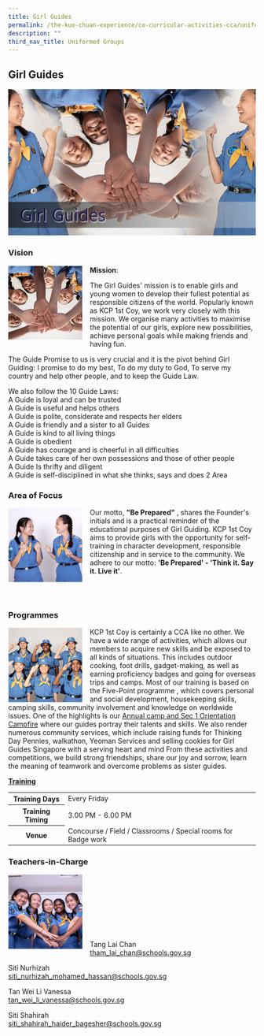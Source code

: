 ```yaml
---
title: Girl Guides
permalink: /the-kuo-chuan-experience/co-curricular-activities-cca/uniformed-groups/girl-guides/
description: ""
third_nav_title: Uniformed Groups
---
```

## Girl Guides


![](/images/The%20Kuo%20Chuan%20Experience/CCA/Girl%20Guides/girl%20guide.jpg)


### Vision

<img src="/images/The%20Kuo%20Chuan%20Experience/CCA/Girl%20Guides/gg1.jpg" style="width:30%;margin-right:15px;" align = "left">

**Mission**:

The Girl Guides' mission is to enable girls and young women to develop their fullest potential as responsible citizens of the world. Popularly known as KCP 1st Coy, we work very closely with this mission. We organise many activities to maximise the potential of our girls, explore new possibilities, achieve personal goals while making friends and having fun.  
  
The Guide Promise to us is very crucial and it is the pivot behind Girl Guiding: I promise to do my best, To do my duty to God, To serve my country and help other people, and to keep the Guide Law.  
  
We also follow the 10 Guide Laws:   
A Guide is loyal and can be trusted  
A Guide is useful and helps others  
A Guide is polite, considerate and respects her elders  
A Guide is friendly and a sister to all Guides  
A Guide is kind to all living things  
A Guide is obedient  
A Guide has courage and is cheerful in all difficulties  
A Guide takes care of her own possessions and those of other people  
A Guide Is thrifty and diligent  
A Guide is self-disciplined in what she thinks, says and does 2 Area

### Area of Focus

<img src="/images/The%20Kuo%20Chuan%20Experience/CCA/Girl%20Guides/gg2.jpg" style="width:30%;margin-right:15px;" align = "left">

Our motto, **"Be Prepared"** , shares the Founder's initials and is a practical reminder of the educational purposes of Girl Guiding. KCP 1st Coy aims to provide girls with the opportunity for self-training in character development, responsible citizenship and in service to the community. We adhere to our motto: **'Be Prepared' - 'Think it. Say it. Live it'**.

<br><br>


### Programmes


<img src="/images/The%20Kuo%20Chuan%20Experience/CCA/Girl%20Guides/gg3.jpg" style="width:30%;margin-right:15px;" align = "left">

KCP 1st Coy is certainly a CCA like no other. We have a wide range of activities, which allows our members to acquire new skills and be exposed to all kinds of situations. This includes outdoor cooking, foot drills, gadget-making, as well as earning proficiency badges and going for overseas trips and camps. Most of our training is based on the Five-Point programme , which covers personal and social development, housekeeping skills, camping skills, community involvement and knowledge on worldwide issues. One of the highlights is our <u>Annual camp and Sec 1 Orientation Campfire</u> where our guides portray their talents and skills. We also render numerous community services, which include raising funds for Thinking Day Pennies, walkathon, Yeoman Services and selling cookies for Girl Guides Singapore with a serving heart and mind From these activities and competitions, we build strong friendships, share our joy and sorrow, learn the meaning of teamwork and overcome problems as sister guides.

**<u>Training</u>**

<table>
<tbody>
  <tr>
    <th>Training Days</th>
    <td>Every Friday</td>
  </tr>
  <tr>
    <th>Training Timing</th>
    <td>3.00 PM - 6.00 PM</td>
  </tr>
  <tr>
    <th>Venue</th>
    <td>Concourse / Field / Classrooms / Special rooms for Badge work</td>
  </tr>
</tbody>
</table>

### Teachers-in-Charge


<img src="/images/The%20Kuo%20Chuan%20Experience/CCA/Girl%20Guides/gg4.jpg" style="width:30%;margin-right:15px;" align = "left">

<br><br><br><br><br><br><br>

Tang Lai Chan<br>
<a href="mailto:tham_lai_chan@schools.gov.sg">tham_lai_chan@schools.gov.sg</a>

Siti Nurhizah<br>
<a href="mailto:siti_nurhizah_mohamed_hassan@schools.gov.sg">siti_nurhizah_mohamed_hassan@schools.gov.sg</a>

Tan Wei Li Vanessa<br>
<a href="mailto:tan_wei_li_vanessa@schools.gov.sg">tan_wei_li_vanessa@schools.gov.sg</a>

Siti Shahirah<br>
<a href="mailto:siti_shahirah_haider_bagesher@schools.gov.sg">siti_shahirah_haider_bagesher@schools.gov.sg</a>